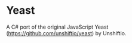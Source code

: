 # Yeast
A C# port of the original JavaScript Yeast (https://github.com/unshiftio/yeast) by Unshiftio.
